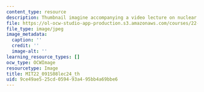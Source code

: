 ```yaml
---
content_type: resource
description: Thumbnail imagine accompanying a video lecture on nuclear reactor safety.
file: https://ol-ocw-studio-app-production.s3.amazonaws.com/courses/22-091-nuclear-reactor-safety-spring-2008/9ce49ae525cd059493a495bb4a69bbe6_MIT22_091S08lec24_th.jpg
file_type: image/jpeg
image_metadata:
  caption: ''
  credit: ''
  image-alt: ''
learning_resource_types: []
ocw_type: OCWImage
resourcetype: Image
title: MIT22_091S08lec24_th
uid: 9ce49ae5-25cd-0594-93a4-95bb4a69bbe6
---
```


